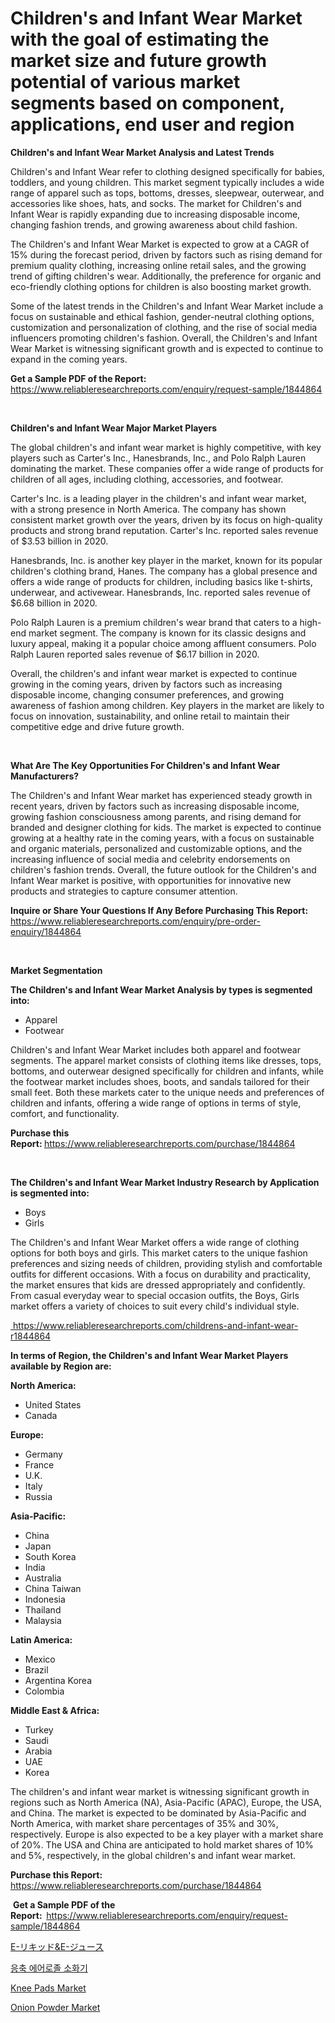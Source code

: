 <p><h1>Children's and Infant Wear Market with the goal of estimating the market size and future growth potential of various market segments based on component, applications, end user and region</h1></p><p><strong>Children's and Infant Wear Market Analysis and Latest Trends</strong></p>
<p><p>Children's and Infant Wear refer to clothing designed specifically for babies, toddlers, and young children. This market segment typically includes a wide range of apparel such as tops, bottoms, dresses, sleepwear, outerwear, and accessories like shoes, hats, and socks. The market for Children's and Infant Wear is rapidly expanding due to increasing disposable income, changing fashion trends, and growing awareness about child fashion.</p><p>The Children's and Infant Wear Market is expected to grow at a CAGR of 15% during the forecast period, driven by factors such as rising demand for premium quality clothing, increasing online retail sales, and the growing trend of gifting children's wear. Additionally, the preference for organic and eco-friendly clothing options for children is also boosting market growth.</p><p>Some of the latest trends in the Children's and Infant Wear Market include a focus on sustainable and ethical fashion, gender-neutral clothing options, customization and personalization of clothing, and the rise of social media influencers promoting children's fashion. Overall, the Children's and Infant Wear Market is witnessing significant growth and is expected to continue to expand in the coming years.</p></p>
<p><strong>Get a Sample PDF of the Report:&nbsp;</strong> <a href="https://www.reliableresearchreports.com/enquiry/request-sample/1844864">https://www.reliableresearchreports.com/enquiry/request-sample/1844864</a></p>
<p>&nbsp;</p>
<p><strong>Children's and Infant Wear Major Market Players</strong></p>
<p><p>The global children's and infant wear market is highly competitive, with key players such as Carter's Inc., Hanesbrands, Inc., and Polo Ralph Lauren dominating the market. These companies offer a wide range of products for children of all ages, including clothing, accessories, and footwear.</p><p>Carter's Inc. is a leading player in the children's and infant wear market, with a strong presence in North America. The company has shown consistent market growth over the years, driven by its focus on high-quality products and strong brand reputation. Carter's Inc. reported sales revenue of $3.53 billion in 2020.</p><p>Hanesbrands, Inc. is another key player in the market, known for its popular children's clothing brand, Hanes. The company has a global presence and offers a wide range of products for children, including basics like t-shirts, underwear, and activewear. Hanesbrands, Inc. reported sales revenue of $6.68 billion in 2020.</p><p>Polo Ralph Lauren is a premium children's wear brand that caters to a high-end market segment. The company is known for its classic designs and luxury appeal, making it a popular choice among affluent consumers. Polo Ralph Lauren reported sales revenue of $6.17 billion in 2020.</p><p>Overall, the children's and infant wear market is expected to continue growing in the coming years, driven by factors such as increasing disposable income, changing consumer preferences, and growing awareness of fashion among children. Key players in the market are likely to focus on innovation, sustainability, and online retail to maintain their competitive edge and drive future growth.</p></p>
<p>&nbsp;</p>
<p><strong>What Are The Key Opportunities For Children's and Infant Wear Manufacturers?</strong></p>
<p><p>The Children's and Infant Wear market has experienced steady growth in recent years, driven by factors such as increasing disposable income, growing fashion consciousness among parents, and rising demand for branded and designer clothing for kids. The market is expected to continue growing at a healthy rate in the coming years, with a focus on sustainable and organic materials, personalized and customizable options, and the increasing influence of social media and celebrity endorsements on children's fashion trends. Overall, the future outlook for the Children's and Infant Wear market is positive, with opportunities for innovative new products and strategies to capture consumer attention.</p></p>
<p><strong>Inquire or Share Your Questions If Any Before Purchasing This Report:</strong> <a href="https://www.reliableresearchreports.com/enquiry/pre-order-enquiry/1844864">https://www.reliableresearchreports.com/enquiry/pre-order-enquiry/1844864</a></p>
<p>&nbsp;</p>
<p><strong>Market Segmentation</strong></p>
<p><strong>The Children's and Infant Wear Market Analysis by types is segmented into:</strong></p>
<p><ul><li>Apparel</li><li>Footwear</li></ul></p>
<p><p>Children's and Infant Wear Market includes both apparel and footwear segments. The apparel market consists of clothing items like dresses, tops, bottoms, and outerwear designed specifically for children and infants, while the footwear market includes shoes, boots, and sandals tailored for their small feet. Both these markets cater to the unique needs and preferences of children and infants, offering a wide range of options in terms of style, comfort, and functionality.</p></p>
<p><strong>Purchase this Report:&nbsp;</strong><a href="https://www.reliableresearchreports.com/purchase/1844864">https://www.reliableresearchreports.com/purchase/1844864</a></p>
<p>&nbsp;</p>
<p><strong>The Children's and Infant Wear Market Industry Research by Application is segmented into:</strong></p>
<p><ul><li>Boys</li><li>Girls</li></ul></p>
<p><p>The Children's and Infant Wear Market offers a wide range of clothing options for both boys and girls. This market caters to the unique fashion preferences and sizing needs of children, providing stylish and comfortable outfits for different occasions. With a focus on durability and practicality, the market ensures that kids are dressed appropriately and confidently. From casual everyday wear to special occasion outfits, the Boys, Girls market offers a variety of choices to suit every child's individual style.</p></p>
<p><a href="https://www.reliableresearchreports.com/childrens-and-infant-wear-r1844864">&nbsp;https://www.reliableresearchreports.com/childrens-and-infant-wear-r1844864</a></p>
<p><strong>In terms of Region, the Children's and Infant Wear Market Players available by Region are:</strong></p>
<p>
    <p> <strong> North America: </strong>
        <ul>
            <li>United States</li>
            <li>Canada</li>
        </ul>
        </p> 
    <p> <strong> Europe: </strong>
        <ul>
            <li>Germany</li>
            <li>France</li>
            <li>U.K.</li>
            <li>Italy</li>
            <li>Russia</li>
        </ul>
        </p> 
    <p> <strong> Asia-Pacific: </strong>
        <ul>
            <li>China</li>
            <li>Japan</li>
            <li>South Korea</li>
            <li>India</li>
            <li>Australia</li>
            <li>China Taiwan</li>
            <li>Indonesia</li>
            <li>Thailand</li>
            <li>Malaysia</li>
        </ul>
        </p> 
    <p> <strong> Latin America: </strong>
        <ul>
            <li>Mexico</li>
            <li>Brazil</li>
            <li>Argentina Korea</li>
            <li>Colombia</li>
        </ul>
        </p> 
    <p> <strong> Middle East & Africa: </strong>
        <ul>
            <li>Turkey</li>
            <li>Saudi</li>
            <li>Arabia</li>
            <li>UAE</li>
            <li>Korea</li>
        </ul>
    </p>
    </p>
<p><p>The children's and infant wear market is witnessing significant growth in regions such as North America (NA), Asia-Pacific (APAC), Europe, the USA, and China. The market is expected to be dominated by Asia-Pacific and North America, with market share percentages of 35% and 30%, respectively. Europe is also expected to be a key player with a market share of 20%. The USA and China are anticipated to hold market shares of 10% and 5%, respectively, in the global children's and infant wear market.</p></p>
<p><strong>Purchase this Report: </strong><a href="https://www.reliableresearchreports.com/purchase/1844864">https://www.reliableresearchreports.com/purchase/1844864</a></p>
<p>&nbsp;<strong>Get a Sample PDF of the Report:&nbsp;&nbsp;</strong><a href="https://www.reliableresearchreports.com/enquiry/request-sample/1844864">https://www.reliableresearchreports.com/enquiry/request-sample/1844864</a></p>
<p><strong></strong></p>
<p><p><a href="https://github.com/KenyonJohns/Market-Research-Report-List-1/blob/main/8070377145509.md">E-リキッド&E-ジュース</a></p><p><a href="https://github.com/OwenHamiytll568745/Market-Research-Report-List-2/blob/main/9162415153826.md">응축 에어로졸 소화기</a></p><p><a href="https://github.com/ChiragRP21/Market-Research-Report-List-5/blob/main/knee-pads-market.md">Knee Pads Market</a></p><p><a href="https://github.com/eeenafisainka/Market-Research-Report-List-1/blob/main/onion-powder-market.md">Onion Powder Market</a></p></p>